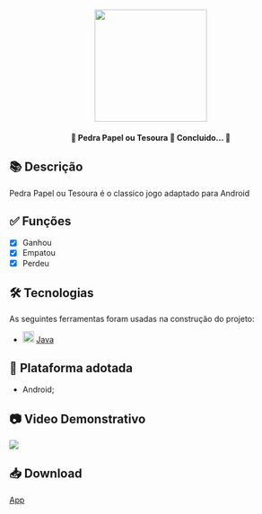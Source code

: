 <h1 align="center">
   <img src="https://firebasestorage.googleapis.com/v0/b/apostas-e1af2.appspot.com/o/java%2Fpedrapapeloutesoura.PNG?alt=media&token=bb8c723e-de68-44d7-ab29-d1ab4d4894bd" width="200">
</h1>

<h4 align="center"> 
	🚧 Pedra Papel ou Tesoura 🚀 Concluido...  🚧
</h4>

## 📚 Descrição
Pedra Papel ou Tesoura é o classico jogo adaptado para Android

## ✅ Funções
  
  - [x] Ganhou
  - [x] Empatou
  - [x] Perdeu

## 🛠 Tecnologias

As seguintes ferramentas foram usadas na construção do projeto:

- <img src="https://cdn.jsdelivr.net/gh/devicons/devicon/icons/java/java-original.svg" height="20" width="20"/> [Java](https://www.java.com/pt-BR/)

## 📱 Plataforma adotada

  - Android;

## 📷 Video Demonstrativo

<div>
<a href="https://www.youtube.com/watch?v=KUuUPqD_DaI" target="_blank"><img src="https://img.shields.io/badge/YouTube-FF0000?style=for-the-badge&logo=youtube&logoColor=white" target="_blank"></a>
</div>

## 📥 Download
[App](https://drive.google.com/file/d/1SpYsJ0aZtAI2mbTr3wc5rYGE-huohOcm/view?usp=sharing)
